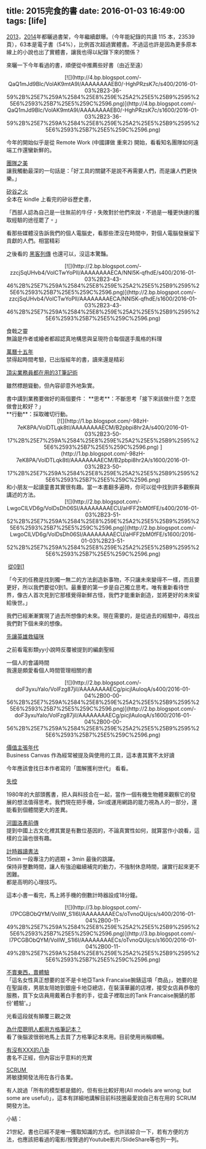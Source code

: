 title: 2015完食的書
date: 2016-01-03 16:49:00
tags: [life]
---

[2013](http://blog.gasolin.idv.tw/2013/12/blog-post.html)，[2014](http://blog.gasolin.idv.tw/2015/01/2014.html)年都曬過書架，今年繼續獻曝。（今年能紀錄的共讀 115 本，23539頁），63本是電子書（54%），比例首次超過實體書。不過這也許是因為更多原本線上的小說也出了實體書，讓我也得以紀錄下來的關係？  

來曬一下今年看過的書，順便從中推薦些好書（由近至遠）  

<div class="separator" style="clear: both; text-align: center;">[![](http://4.bp.blogspot.com/-QaQ1mJd9Blc/VolAK9mtA9I/AAAAAAAAEB0/-HghPRzsK7c/s400/2016-01-03%2B23-36-59%2B%25E7%259A%2584%25E8%259E%25A2%25E5%25B9%2595%25E6%2593%25B7%25E5%259C%2596.png)](http://4.bp.blogspot.com/-QaQ1mJd9Blc/VolAK9mtA9I/AAAAAAAAEB0/-HghPRzsK7c/s1600/2016-01-03%2B23-36-59%2B%25E7%259A%2584%25E8%259E%25A2%25E5%25B9%2595%25E6%2593%25B7%25E5%259C%2596.png)</div>

今年的開始似乎是從 Remote Work (中國譯做 重來2) 開始，看看知名團隊如何遠端工作還蠻新鮮的。  

[團隊之美](http://www.anobii.com/books/%E5%9C%98%E9%9A%8A%E4%B9%8B%E7%BE%8E/9789862763834/01bec6368eddaffedb/)  
讓我觸動最深的一句話是：「好工具的關鍵不是說不再需要人們，而是讓人們更快樂。」  

[矽谷之火](http://www.anobii.com/books/%E7%9F%BD%E8%B0%B7%E4%B9%8B%E7%81%AB/011bbad6661a3c2a05/)  
全本在 kindle 上看完的矽谷歷史書，  

「<span class="short_text" id="result_box" lang="zh-TW"><span title="西部人认为自己是一往无前的牛仔，失败对于他们来说，不过是一种更快速的获取经验的途径罢了。">西部人認為自己是一往無前的牛仔，失敗對於他們來說，不過是一種更快速的獲取經驗的途徑罷了。</span></span>」  

看那些媒體沒告訴我們的個人電腦史，看那些湮沒在時間中，對個人電腦發展留下貢獻的人們。相當精彩  

之後看的 [黑客列傳](http://www.anobii.com/books/%E9%BB%91%E5%AE%A2%E5%88%97%E5%82%B3/9789862764633/01e878decc7781a7d8/) 也還可以，沒這本驚豔。  

<div class="separator" style="clear: both; text-align: center;">[![](http://2.bp.blogspot.com/-zzcjSqUHvb4/VolCTwYoPlI/AAAAAAAAECA/NNl5K-qfhdE/s400/2016-01-03%2B23-43-46%2B%25E7%259A%2584%25E8%259E%25A2%25E5%25B9%2595%25E6%2593%25B7%25E5%259C%2596.png)](http://2.bp.blogspot.com/-zzcjSqUHvb4/VolCTwYoPlI/AAAAAAAAECA/NNl5K-qfhdE/s1600/2016-01-03%2B23-43-46%2B%25E7%259A%2584%25E8%259E%25A2%25E5%25B9%2595%25E6%2593%25B7%25E5%259C%2596.png)</div>

食戟之靈  
無論是作者或繪者都超認真地構思與呈現符合每個選手風格的料理  

[萬曆十五年](http://www.anobii.com/books/%E8%90%AC%E6%9B%86%E5%8D%81%E4%BA%94%E5%B9%B4/9789578876019/0096082bd3cbecc848/)  
禁得起時間考驗，已出版經年的書，讀來還是精彩  

[頂尖業務員都在用的3T筆記術](http://www.anobii.com/books/%E9%A0%82%E5%B0%96%E6%A5%AD%E5%8B%99%E5%93%A1%E9%83%BD%E5%9C%A8%E7%94%A8%E7%9A%843T%E7%AD%86%E8%A8%98%E8%A1%93/9789862352557/014c403d32d3210a10/)  

雖然標題聳動，但內容卻意外地紮實。  

<div class="ajax_ugc_full ajax_hide" style="display: block;">書中講到業務要做好的兩個要件：  
**思考**：不斷思考「接下來該做什麼？怎麼做會比較好？」</div>

<div class="ajax_ugc_full ajax_hide" style="display: block;">**行動**：採取確切行動。</div>

<div class="separator" style="clear: both; text-align: center;">[![](http://1.bp.blogspot.com/-98zH-7eK8PA/VolDTLqk8tI/AAAAAAAAECM/B2pbpi8hr2A/s400/2016-01-03%2B23-50-17%2B%25E7%259A%2584%25E8%259E%25A2%25E5%25B9%2595%25E6%2593%25B7%25E5%259C%2596.png) ](http://1.bp.blogspot.com/-98zH-7eK8PA/VolDTLqk8tI/AAAAAAAAECM/B2pbpi8hr2A/s1600/2016-01-03%2B23-50-17%2B%25E7%259A%2584%25E8%259E%25A2%25E5%25B9%2595%25E6%2593%25B7%25E5%259C%2596.png)</div>

<div class="separator" style="clear: both; text-align: left;">和小朋友一起讀童書其實很有趣。當一本書翻多遍時，你可以從中找到許多觀察與講述的方法。</div>

<div class="separator" style="clear: both; text-align: center;">[![](http://2.bp.blogspot.com/-LwgoCILVD6g/VolDsDh06SI/AAAAAAAAECU/aHFF2bM0fFE/s400/2016-01-03%2B23-51-52%2B%25E7%259A%2584%25E8%259E%25A2%25E5%25B9%2595%25E6%2593%25B7%25E5%259C%2596.png)](http://2.bp.blogspot.com/-LwgoCILVD6g/VolDsDh06SI/AAAAAAAAECU/aHFF2bM0fFE/s1600/2016-01-03%2B23-51-52%2B%25E7%259A%2584%25E8%259E%25A2%25E5%25B9%2595%25E6%2593%25B7%25E5%259C%2596.png)</div>

 [從0到1](http://www.anobii.com/books/%E5%BE%9E0%E5%88%B01/9789862419533/01556708753fb327ce/)  

「今天的任務是找到獨一無二的方法創造新事物，不只讓未來變得不一樣，而且要更好，所以我們要從0到1。最重要的第一步是自己獨立思考。唯有重新看待世界，像古人首次見到它那樣覺得新鮮古怪，我們才能重新創造，並將更好的未來留給後世。」  

我們已經漸漸實現了過去所想像的未來。現在需要的，是從過去的經驗中，尋找出我們對下個未來的想像。  

[先讓英雄救貓咪](http://www.anobii.com/books/%E5%85%88%E8%AE%93%E8%8B%B1%E9%9B%84%E6%95%91%E8%B2%93%E5%92%AA/9789868980266/01b4452dd6382b5ed6/)  

之前看電影類yy小說時反覆被提到的編劇聖經  

一個人的會議時間  
我還是頗愛看個人時間管理相關的書  

<div class="separator" style="clear: both; text-align: center;">[![](http://2.bp.blogspot.com/-doF3yxuYalo/VolFzg87jiI/AAAAAAAAECg/picjlAuloqA/s400/2016-01-04%2B00-00-56%2B%25E7%259A%2584%25E8%259E%25A2%25E5%25B9%2595%25E6%2593%25B7%25E5%259C%2596.png)](http://2.bp.blogspot.com/-doF3yxuYalo/VolFzg87jiI/AAAAAAAAECg/picjlAuloqA/s1600/2016-01-04%2B00-00-56%2B%25E7%259A%2584%25E8%259E%25A2%25E5%25B9%2595%25E6%2593%25B7%25E5%259C%2596.png)</div>

[價值主張年代](http://www.anobii.com/books/%E5%83%B9%E5%80%BC%E4%B8%BB%E5%BC%B5%E5%B9%B4%E4%BB%A3/9789863980605/01a2edb53458fce6d8/)  
Business Canvas 作為經常被提及與使用的工具，這本書其實不太好讀  

今年應該會找日本作者寫的「圖解獲利世代」 看看。  

[失控](http://www.anobii.com/books/%E5%A4%B1%E6%8E%A7/9787513300711/01de5511185a555c58/)  

1980年的大部頭舊書，把人與科技合在一起，當作一個有機生物體來觀察它的發展的想法值得思考。我們現在把手機，Siri或運用網路的能力視為人的一部分，還能看到個體間更大的差異。  

[河圖洛書前傳](http://www.anobii.com/books/%E6%B2%B3%E5%9C%96%E6%B4%9B%E6%9B%B8%E5%89%8D%E5%82%B3/9789862727355/01e4d23f398bd4e8fe/)  
提到中國上古文化裡其實是有數位基因的，不論真實性如何，就算當作小說看，這樣的立論也很有趣。  

[計時器讀書法](http://www.anobii.com/books/%E8%A8%88%E6%99%82%E5%99%A8%E8%AE%80%E6%9B%B8%E6%B3%95/9789866151651/017c544b43968941fe/)  
15min 一段專注力的週期 + 3min 最後的跳躍。  
保持非整數時間，讓人有強迫繼續補完的動力，不強制休息時間，讓實行起來更不困難。  
都是高明的心理技巧。  

這本小書一看完，馬上將手機的倒數計時器設成18分鐘。  

<div class="separator" style="clear: both; text-align: center;">[![](http://3.bp.blogspot.com/-I7PCGBObQYM/VolIW_S1l6I/AAAAAAAAECs/oTvnoQUijcs/s400/2016-01-04%2B00-11-49%2B%25E7%259A%2584%25E8%259E%25A2%25E5%25B9%2595%25E6%2593%25B7%25E5%259C%2596.png)](http://3.bp.blogspot.com/-I7PCGBObQYM/VolIW_S1l6I/AAAAAAAAECs/oTvnoQUijcs/s1600/2016-01-04%2B00-11-49%2B%25E7%259A%2584%25E8%259E%25A2%25E5%25B9%2595%25E6%2593%25B7%25E5%259C%2596.png)</div>

[不賣東西，賣體驗](http://www.anobii.com/books/%E4%B8%8D%E8%B3%A3%E6%9D%B1%E8%A5%BF%EF%BC%8C%E8%B3%A3%E9%AB%94%E9%A9%97/9789862418505/01759dee9b65b0e846/)  
「這名女性真正想要的並不是卡地亞Tank Francaise腕錶這項「商品」，她要的是在聖誕夜，男朋友陪她到銀座卡地亞總店，在裝潢華麗的店裡，接受女店員恭敬的服務，買下女店員用戴著白手套的手，從盒子裡取出的Tank Francaise腕錶的那份'體驗'。」  

光看這段就有顛覆三觀之效  

[為什麼聰明人都用方格筆記本？](http://www.anobii.com/books/%E7%82%BA%E4%BB%80%E9%BA%BC%E8%81%B0%E6%98%8E%E4%BA%BA%E9%83%BD%E7%94%A8%E6%96%B9%E6%A0%BC%E7%AD%86%E8%A8%98%E6%9C%AC%EF%BC%9F/9789861753805/017762dcc8455ff042/)  
看了後腦波很弱地馬上去買了方格筆記本來用。目前使用尚稱順暢。  

[有沒有XXX的八卦](http://www.anobii.com/books/%E6%9C%89%E6%B2%92%E6%9C%89XXX%E7%9A%84%E5%85%AB%E5%8D%A6/9789869147644/01a90ff646c6a6798f/)  
書名不正經，但內容出乎意料的充實  

[SCRUM ](http://www.anobii.com/books/SCRUM/9789863207146/014dea631355a32031/)  
將敏捷開發法用在各行各業。  

有人說過「所有的模型都是錯的，但有些比較好用(All models are wrong; but some are useful)」，這本有詳細地講解目前科技圈最愛說自己有在用的 SCRUM 開發方法。  

小結：  

21世紀，書也已經不是唯一獲取知識的方式。也許該綜合一下，若有方便的方法，也應該把看過的電影/按贊過的Youtube影片/SlideShare等也列一列。
